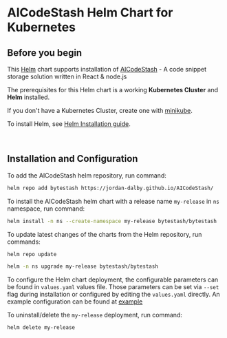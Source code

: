 # AICodeStash Helm Chart for Kubernetes

## Before you begin

This [Helm](https://github.com/kubernetes/helm) chart supports installation of [AICodeStash](https://github.com/jordan-dalby/AICodeStash) - A code snippet storage solution written in React & node.js

The prerequisites for this Helm chart is a working **Kubernetes Cluster** and **Helm** installed.

If you don't have a Kubernetes Cluster, create one with [minikube](https://minikube.sigs.k8s.io/docs/start/).

To install Helm, see [Helm Installation guide](https://helm.sh/docs/intro/install/).

<br>

## Installation and Configuration

To add the AICodeStash helm repository, run command:

```bash
helm repo add bytestash https://jordan-dalby.github.io/AICodeStash/
```

To install the AICodeStash helm chart with a release name `my-release` in `ns` namespace, run command:

```bash
helm install -n ns --create-namespace my-release bytestash/bytestash
```

To update latest changes of the charts from the Helm repository, run commands:

```bash
helm repo update

helm -n ns upgrade my-release bytestash/bytestash

```

To configure the Helm chart deployment, the configurable parameters can be found in `values.yaml` values file. Those parameters can be set via `--set` flag during installation or configured by editing the `values.yaml` directly. An example configuration can be found at [example](./.example.yaml)

To uninstall/delete the `my-release` deployment, run command:

```bash
helm delete my-release
```
